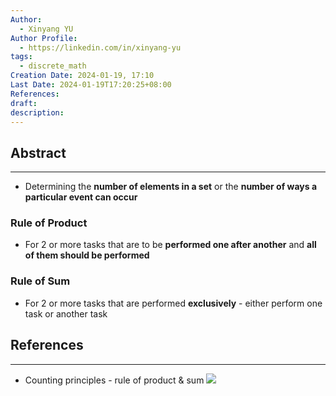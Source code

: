 ```yaml
---
Author:
  - Xinyang YU
Author Profile:
  - https://linkedin.com/in/xinyang-yu
tags:
  - discrete_math
Creation Date: 2024-01-19, 17:10
Last Date: 2024-01-19T17:20:25+08:00
References: 
draft: 
description: 
---
```

## Abstract
---
- Determining the **number of elements in a set** or the **number of ways a particular event can occur**

### Rule of Product
- For 2 or more tasks that are to be **performed one after another** and **all of them should be performed**

### Rule of Sum
- For 2  or more tasks that are performed **exclusively** - either perform one task or another task

## References
---
- Counting principles - rule of product & sum
![](https://youtu.be/P6vYubWJak0?si=SLWtb6XunGSDUSip)